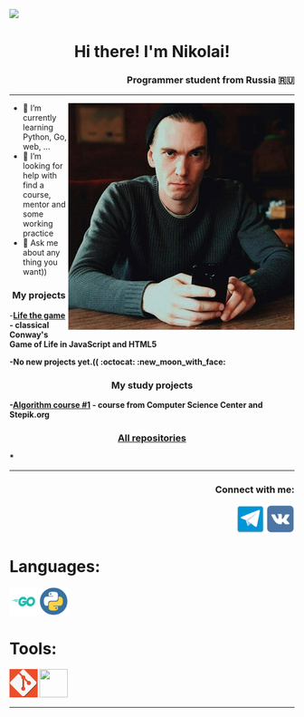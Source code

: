 <p>
           <a href="https://github-com.translate.goog/IDontCareMe/IDontCareMe/blob/main/README.md?_x_tr_sl=en&_x_tr_tl=ru&_x_tr_hl=ru">
                      <img src="https://img.shields.io/badge/Profile-Russian-blue.svg?style=social&logo=googleTranslate" />
           </a>
</p>

<h1 align="center">Hi there! I'm Nikolai!</h1>
<h3 align="right">Programmer student from Russia 🇷🇺</h3>
<hr>
<img align="right" src="https://github.com/IDontCareMe/IDontCareMe/blob/main/img/ph.png" width="400" height="400" />

- 🌱 I’m currently learning Python, Go, web, ...
- 🤔 I’m looking for help with find a course, mentor and some working practice
- 💬 Ask me about any thing you want))

<h3 align="center">My projects</h3>
<p>-<a href="https://github.com/IDontCareMe/LifeTheGame"><b>Life the game<b></a> - classical Conway's Game of Life in JavaScript and HTML5</p>
<p>-No new projects yet.(( :octocat: :new_moon_with_face:</p>

<h3 align="center">My study projects</h3>
<p>-<a href="https://github.com/IDontCareMe/AlgorythmsCourse1">Algorithm course #1</a> - course from Computer Science Center and Stepik.org</p>

<h3 align="center"><a href="https://github.com/IDontCareMe?tab=repositories">All repositories</a></h3>
<p>*</p>

<hr>
<p><h3 align="right">Connect with me:</h3></p>
<p align="right">
           <a href="https://t.me/VilliamJetWings"><img src="img/telegram.png" width="50" height="50"/></a>
           <a href="https://vk.com/villiamjeroojetwings"><img src="img/vk_logo.png" width="50" height="50" alt="VK" /></a>
</p>

<h1 align="left">Languages:</h1>
<p>
           <img src="img/Go-Logo_Aqua.png" width="50" height="50" />
           <img src="img/python_logo.png" width="50" height="50" />
</p>
<h1 align="left">Tools:</h1>
<p>
           <img src="img/git.png" width="50" height="50" />
           <img src="img/Sqlite.png" width="50" height="50" />
</p>
<hr>

<!--
**IDontCareMe/IDontCareMe** is a ✨ _special_ ✨ repository because its `README.md` (this file) appears on your GitHub profile.

Here are some ideas to get you started:

- 🔭 I’m currently working on ...
- 🌱 I’m currently learning ...
- 👯 I’m looking to collaborate on ...
- 🤔 I’m looking for help with ...
- 💬 Ask me about ...
- 📫 How to reach me: ...
- 😄 Pronouns: ...
- ⚡ Fun fact: ...
-->
